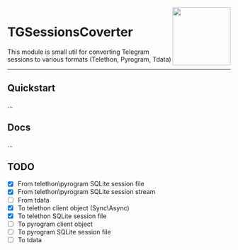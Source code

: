 <img src="https://cdn4.iconfinder.com/data/icons/socialcones/508/Telegram-256.png" align="right" width="131" />

# TGSessionsCoverter

This module is small util for converting Telegram sessions  to various formats (Telethon, Pyrogram, Tdata)
<hr/>


## Quickstart

...

## Docs

...


## TODO

- [x] From telethon\pyrogram SQLite session file
- [x] From telethon\pyrogram SQLite session stream
- [ ] From tdata
- [x] To telethon client object (Sync\Async)
- [x] To telethon SQLite session file
- [ ] To pyrogram client object
- [ ] To pyrogram SQLite session file
- [ ] To tdata
